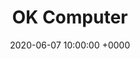 ---
layout: none
title:  "OK Computer"
artist: "Radiohead"
art: "radiohead-okcomputer.jpg"
spotify_url: https://open.spotify.com/album/6dVIqQ8qmQ5GBnJ9shOYGE?si=uEv7NtWRSZWcrdy5BprHRA
date:   2020-06-07 10:00:00 +0000
categories: album
tags: [guitar, school, 90s]
---